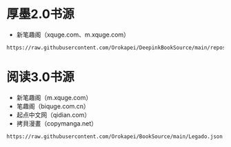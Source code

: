 # 厚墨2.0书源
- 新笔趣阁（xquge.com、m.xquge.com）
```
https://raw.githubusercontent.com/Orokapei/DeepinkBookSource/main/repository.json
```
# 阅读3.0书源
- 新笔趣阁（m.xquge.com）
- 笔趣阁（biquge.com.cn）
- 起点中文网（qidian.com）
- 拷貝漫畫（copymanga.net）
```
https://raw.githubusercontent.com/Orokapei/BookSource/main/Legado.json
```
